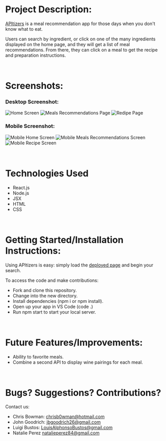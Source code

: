 # Project Description:

[APItizers](https://api-tizers.netlify.app/) is a meal recommendation app for those days when you don't know what to eat. 

Users can search by ingredient, or click on one of the many ingredients displayed on the home page, and they will get a list of meal recommendations. From there, they can click on a meal to get the recipe and preparation instructions.

<br>

# Screenshots:

### Desktop Screenshot:
![Home Screen](./assets/APItizer_home.png)
![Meals Recommendations Page](./assets/APItizer_meals.png)
![Redipe Page](./assets/APItizer_recipe.png)


### Mobile Screenshot:
![Mobile Home Screen](./assets/APItizer_home_mobile.png)
![Mobile Meals Recommendations Screen](./assets/APItizer_meals_mobile.png)
![Mobile Recipe Screen](./assets/APItizer_recipe_mobile.png)

<br>

# Technologies Used

- React.js
- Node.js
- JSX
- HTML
- CSS

<br>

# Getting Started/Installation Instructions:

Using APItizers is easy: simply load the <a href="https://api-tizers.netlify.app/" target="_blank" rel="noopener noreferrer">deployed page</a> and begin your search. 

To access the code and make contributions:

- Fork and clone this repository.
- Change into the new directory.
- Install dependencies (npm i or npm install).
- Open up your app in VS Code (code .)
- Run npm start to start your local server.

<br>

# Future Features/Improvements:

- Ability to favorite meals.
- Combine a second API to display wine pairings for each meal.

<br>

# Bugs? Suggestions? Contributions?

Contact us:

- Chris Bowman: [chrisb0wman@hotmail.com](mailto:jordan.bortner@gmail.com)
- John Goodrich: [jbgoodrich26@gmail.com](mailto:Maryrodri3210@gmail.com)
- Luigi Bustos: [LouisAlphonsoBustos@gmail.com](mailto:LouisAlphonsoBustos@gmail.com)
- Natalie Perez [natalieperez84@gmail.com](mailto:natalieperez84@gmail.com)

